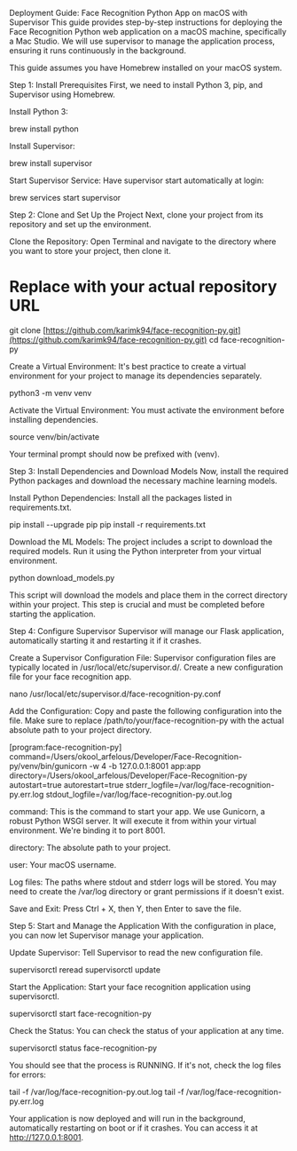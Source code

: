 Deployment Guide: Face Recognition Python App on macOS with Supervisor
This guide provides step-by-step instructions for deploying the Face Recognition Python web application on a macOS machine, specifically a Mac Studio. We will use supervisor to manage the application process, ensuring it runs continuously in the background.

This guide assumes you have Homebrew installed on your macOS system.

Step 1: Install Prerequisites
First, we need to install Python 3, pip, and Supervisor using Homebrew.

Install Python 3:

brew install python

Install Supervisor:

brew install supervisor

Start Supervisor Service:
Have supervisor start automatically at login:

brew services start supervisor

Step 2: Clone and Set Up the Project
Next, clone your project from its repository and set up the environment.

Clone the Repository:
Open Terminal and navigate to the directory where you want to store your project, then clone it.

# Replace with your actual repository URL
git clone [https://github.com/karimk94/face-recognition-py.git](https://github.com/karimk94/face-recognition-py.git)
cd face-recognition-py

Create a Virtual Environment:
It's best practice to create a virtual environment for your project to manage its dependencies separately.

python3 -m venv venv

Activate the Virtual Environment:
You must activate the environment before installing dependencies.

source venv/bin/activate

Your terminal prompt should now be prefixed with (venv).

Step 3: Install Dependencies and Download Models
Now, install the required Python packages and download the necessary machine learning models.

Install Python Dependencies:
Install all the packages listed in requirements.txt.

pip install --upgrade pip
pip install -r requirements.txt

Download the ML Models:
The project includes a script to download the required models. Run it using the Python interpreter from your virtual environment.

python download_models.py

This script will download the models and place them in the correct directory within your project. This step is crucial and must be completed before starting the application.

Step 4: Configure Supervisor
Supervisor will manage our Flask application, automatically starting it and restarting it if it crashes.

Create a Supervisor Configuration File:
Supervisor configuration files are typically located in /usr/local/etc/supervisor.d/. Create a new configuration file for your face recognition app.

nano /usr/local/etc/supervisor.d/face-recognition-py.conf

Add the Configuration:
Copy and paste the following configuration into the file. Make sure to replace /path/to/your/face-recognition-py with the actual absolute path to your project directory.

[program:face-recognition-py]
command=/Users/okool_arfelous/Developer/Face-Recognition-py/venv/bin/gunicorn -w 4 -b 127.0.0.1:8001 app:app
directory=/Users/okool_arfelous/Developer/Face-Recognition-py
autostart=true
autorestart=true
stderr_logfile=/var/log/face-recognition-py.err.log
stdout_logfile=/var/log/face-recognition-py.out.log

command: This is the command to start your app. We use Gunicorn, a robust Python WSGI server. It will execute it from within your virtual environment. We're binding it to port 8001.

directory: The absolute path to your project.

user: Your macOS username.

Log files: The paths where stdout and stderr logs will be stored. You may need to create the /var/log directory or grant permissions if it doesn't exist.

Save and Exit:
Press Ctrl + X, then Y, then Enter to save the file.

Step 5: Start and Manage the Application
With the configuration in place, you can now let Supervisor manage your application.

Update Supervisor:
Tell Supervisor to read the new configuration file.

supervisorctl reread
supervisorctl update

Start the Application:
Start your face recognition application using supervisorctl.

supervisorctl start face-recognition-py

Check the Status:
You can check the status of your application at any time.

supervisorctl status face-recognition-py

You should see that the process is RUNNING. If it's not, check the log files for errors:

tail -f /var/log/face-recognition-py.out.log
tail -f /var/log/face-recognition-py.err.log

Your application is now deployed and will run in the background, automatically restarting on boot or if it crashes. You can access it at http://127.0.0.1:8001.